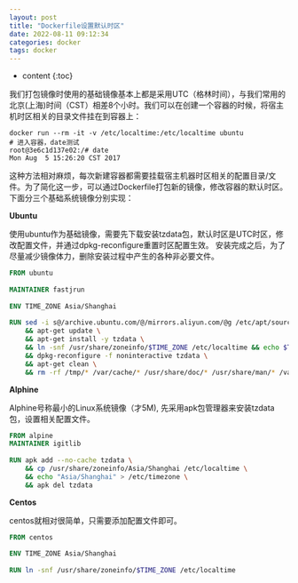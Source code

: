 ```yaml
---
layout: post
title: "Dockerfile设置默认时区"
date: 2022-08-11 09:12:34
categories: docker
tags: docker
---
```


* content
{:toc}


我们打包镜像时使用的基础镜像基本上都是采用UTC（格林时间），与我们常用的北京(上海)时间（CST）相差8个小时。我们可以在创建一个容器的时候，将宿主机时区相关的目录文件挂在到容器上：

``` shell
docker run --rm -it -v /etc/localtime:/etc/localtime ubuntu
# 进入容器，date测试
root@3e6c1d137e02:/# date
Mon Aug  5 15:26:20 CST 2017
```

这种方法相对麻烦，每次新建容器都需要挂载宿主机器时区相关的配置目录/文件。为了简化这一步，可以通过Dockerfile打包新的镜像，修改容器的默认时区。 下面分三个基础系统镜像分别实现：

**Ubuntu**

使用ubuntu作为基础镜像，需要先下载安装tzdata包，默认时区是UTC时区，修改配置文件，并通过dpkg-reconfigure重置时区配置生效。 安装完成之后，为了尽量减少镜像体力，删除安装过程中产生的各种非必要文件。
``` dockerfile
FROM ubuntu
 
MAINTAINER fastjrun
 
ENV TIME_ZONE Asia/Shanghai
 
RUN sed -i s@/archive.ubuntu.com/@/mirrors.aliyun.com/@g /etc/apt/sources.list \
    && apt-get update \
    && apt-get install -y tzdata \
    && ln -snf /usr/share/zoneinfo/$TIME_ZONE /etc/localtime && echo $TIME_ZONE > /etc/timezone \
    && dpkg-reconfigure -f noninteractive tzdata \
    && apt-get clean \
    && rm -rf /tmp/* /var/cache/* /usr/share/doc/* /usr/share/man/* /var/lib/apt/lists/*
```

**Alphine**

Alphine号称最小的Linux系统镜像（才5M), 先采用apk包管理器来安装tzdata包，设置相关配置文件。
``` dockerfile
FROM alpine
MAINTAINER igitlib
 
RUN apk add --no-cache tzdata \
    && cp /usr/share/zoneinfo/Asia/Shanghai /etc/localtime \
    && echo "Asia/Shanghai" > /etc/timezone \
    && apk del tzdata
```

**Centos**

centos就相对很简单，只需要添加配置文件即可。
``` dockerfile
FROM centos
 
ENV TIME_ZONE Asia/Shanghai
 
RUN ln -snf /usr/share/zoneinfo/$TIME_ZONE /etc/localtime
```